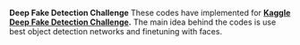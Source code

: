 **Deep Fake Detection Challenge**
These codes have implemented for  **[Kaggle Deep Fake Detection Challenge](https://www.kaggle.com/c/deepfake-detection-challenge "Kaggle Deep Fake Detection Challenge").** The main idea behind the codes is use best object detection networks and finetuning with faces. 